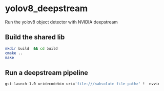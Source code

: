 # yolov8_deepstream

Run the yolov8 object detector with NVIDIA deepstream


## Build the shared lib

```bash
mkdir build  && cd build
cmake ..
make
```

## Run  a deepstream pipeline

```bash
gst-launch-1.0 uridecodebin uri='file:///<absolute file path>' !  nvvideoconvert ! 'video/x-raw(memory:NVMM),format=(string)NV12,width=(int)1280,height=(int)720' ! smux.sink_0 nvstreammux name=smux width=640 height=640 batch-size=1 ! nvinfer config-file-path='deepstream_config.txt' ! nvvideoconvert ! nvdsosd ! nveglglessink

```